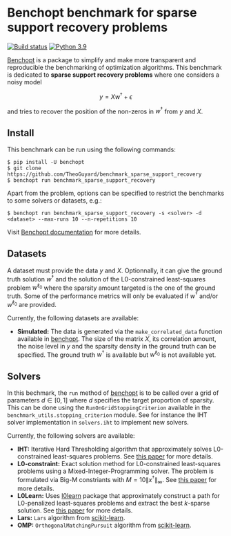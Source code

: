 # Benchopt benchmark for sparse support recovery problems

[![Build status](https://github.com/TheoGuyard/benchmark_sparse_support_recovery/workflows/Tests/badge.svg)](https://github.com/TheoGuyard/benchmark_sparse_support_recovery/actions)
[![Python 3.9](https://img.shields.io/badge/python-3.9%2B-blue)](https://www.python.org/downloads/release/python-390/)

[Benchopt](https://benchopt.github.io) is a package to simplify and make more transparent and
reproducible the benchmarking of optimization algorithms.
This benchmark is dedicated to **sparse support recovery problems** where one considers a noisy model

$$y = Xw^{\dagger} + \epsilon$$

and tries to recover the position of the non-zeros in $w^{\dagger}$ from $y$ and $X$. 

## Install

This benchmark can be run using the following commands:

```{shell}
$ pip install -U benchopt
$ git clone https://github.com/TheoGuyard/benchmark_sparse_support_recovery
$ benchopt run benchmark_sparse_support_recovery
``````

Apart from the problem, options can be specified to restrict the benchmarks to some solvers or datasets, e.g.:

```{shell}
$ benchopt run benchmark_sparse_support_recovery -s <solver> -d <dataset> --max-runs 10 --n-repetitions 10
```

Visit [Benchopt documentation](https://benchopt.github.io/api.html) for more details.

## Datasets

A dataset must provide the data $y$ and $X$.
Optionnally, it can give the ground truth solution $w^{\dagger}$ and the solution of the L0-constrained least-squares problem $w^{\ell_0}$ where the sparsity amount targeted is the one of the ground truth.
Some of the performance metrics will only be evaluated if $w^{\dagger}$ and/or $w^{\ell_0}$ are provided.

Currently, the following datasets are available:

* **Simulated:** The data is generated via the `make_correlated_data` function available in [benchopt](https://benchopt.github.io). The size of the matrix $X$, its correlation amount, the noise level in $y$ and the sparsity density in the ground truth can be specified. The ground truth $w^{\dagger}$ is available but $w^{\ell_0}$ is not available yet.

## Solvers

In this bechmark, the `run` method of [benchopt](https://benchopt.github.io) is to be called over a grid of parameters $d \in [0,1]$ where $d$ specifies the target proportion of sparsity.
This can be done using the `RunOnGridStoppingCriterion` available in the `benchmark_utils.stopping_criterion` module. See for instance the IHT solver implementation in `solvers.iht` to implement new solvers.

Currently, the following solvers are available:

* **IHT:** Iterative Hard Thresholding algorithm that approximately solves L0-constrained least-squares problems. See [this paper](https://ieeexplore.ieee.org/abstract/document/1660731?casa_token=fTzhzl62-TMAAAAA:qGzh7V1ewWv81eFlTbepaiaO5yBO80H_6oHN4ovyeO-6dMB8A6PuccoB3-zfE8zz2yt16dSSIQ) for more details.
* **L0-constraint:** Exact solution method for L0-constrained least-squares problems using a Mixed-Integer-Programming solver. The problem is formulated via Big-M constriants with $M = 10  \|x^{\dagger}\|_{\infty}$. See [this paper](https://ieeexplore.ieee.org/abstract/document/7313004?casa_token=vVs9O6nUNwUAAAAA:LNxXd1jMGr6EE-N0Gx4YaM8ZdaWzPWkZzbMsTQJaTjnY9b4U4n23JalnjBZvWGPpyL7U9U2V6Q) for more details.
* **L0Learn:** Uses [l0learn](https://github.com/hazimehh/L0Learn) package that approximately construct a path for L0-penalized least-squares problems and extract the best $k$-sparse solution. See [this paper](https://arxiv.org/abs/2202.04820) for more details.
* **Lars:** `Lars` algorithm from [scikit-learn](https://scikit-learn.org/stable/modules/generated/sklearn.linear_model.Lars.html).
* **OMP:** `OrthogonalMatchingPursuit` algorithm from [scikit-learn](https://scikit-learn.org/stable/modules/generated/sklearn.linear_model.OrthogonalMatchingPursuit.html#sklearn.linear_model.OrthogonalMatchingPursuit).
